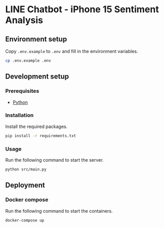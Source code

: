 # LINE Chatbot - iPhone 15 Sentiment Analysis

## Environment setup

Copy `.env.example` to `.env` and fill in the environment variables.

```bash
cp .env.example .env
```

## Development setup

### Prerequisites

- [Python](https://www.python.org/downloads/)

### Installation

Install the required packages.

```bash
pip install -r requirements.txt
```

### Usage

Run the following command to start the server.

```bash
python src/main.py
```

## Deployment

### Docker compose

Run the following command to start the containers.

```bash
docker-compose up
```
